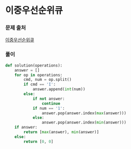 # 이중우선순위큐


### 문제 출처
[이중우선순위큐](https://programmers.co.kr/learn/courses/30/lessons/42628)


### 풀이
```python
def solution(operations):
    answer = []
    for op in operations:
        cmd, num = op.split()
        if cmd == 'I':
            answer.append(int(num))
        else:
            if not answer:
                continue
            if num == '1':
                answer.pop(answer.index(max(answer)))
            else:
                answer.pop(answer.index(min(answer)))
    if answer:    
        return [max(answer), min(answer)]
    else:
        return [0, 0]

```